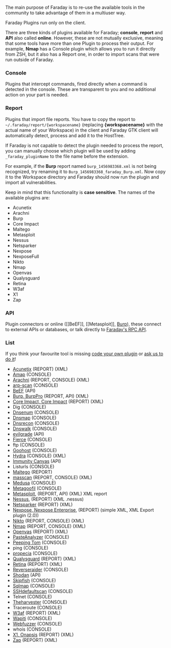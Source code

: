 The main purpose of Faraday is to re-use the available tools in the community to take advantage of them in a multiuser way.

Faraday Plugins run only on the client.

<a name="types"></a>
There are three kinds of plugins available for Faraday; **console**, **report** and **API** also called **online**. However, these are not mutually exclusive, meaning that some tools have more than one Plugin to process their output. For example, **Nmap** has a Console plugin which allows you to run it directly from ZSH, but it also has a Report one, in order to import scans that were run outside of Faraday.

### Console

Plugins that intercept commands, fired directly when a command is detected in the console. These are transparent to you and no additional action on your part is needed.

### Report

Plugins that import file reports. You have to copy the report to ```~/.faraday/report/{workspacename}``` (replacing **{workspacename}** with the actual name of your Workspace) in the client and Faraday GTK client will automatically detect, process and add it to the HostTree.

If Faraday is not capable to detect the plugin needed to process the report, you can manually choose which plugin will be used by adding ```_faraday_pluginName``` to the file name before the extension.

For example, if the **Burp** report named ```burp_1456983368.xml``` is not being recognized, try renaming it to ```Burp_1456983368_faraday_Burp.xml```. Now copy it to the Workspace directory and Faraday should now run the plugin and import all vulnerabilities.

Keep in mind that this functionality is **case sensitive**. The names of the available plugins are:


* Acunetix
* Arachni
* Burp
* Core Impact
* Maltego
* Metasploit
* Nessus 
* Netsparker
* Nexpose
* NexposeFull
* Nikto
* Nmap
* Openvas
* Qualysguard
* Retina
* W3af
* X1
* Zap


### API

Plugin connectors or online ([[BeEF]], [[Metasploit]], [Burp](https://github.com/infobyte/faraday/wiki/Burp-proxy-extender)), these connect to external APIs or databases, or talk directly to [Faraday's RPC API](https://github.com/infobyte/faraday/wiki/APIs).

### List

If you think your favourite tool is missing [code your own plugin](https://github.com/infobyte/faraday/wiki/Basic-plugin-development) or [ask us to do it](https://github.com/infobyte/faraday/issues/new)!


* [Acunetix](https://twitter.com/acunetix) (REPORT) (XML)
* [Amap](https://www.thc.org/thc-amap/) (CONSOLE)
* [Arachni](https://twitter.com/ArachniScanner) (REPORT, CONSOLE) (XML)
* [arp-scan](http://linux.die.net/man/1/arp-scan) (CONSOLE)
* [BeEF](https://twitter.com/beefproject) (API)
* [Burp, BurpPro](https://twitter.com/Burp_Suite) (REPORT, API) (XML)
* [Core Impact, Core Impact](https://twitter.com/CoreSecurity) (REPORT) (XML)
* Dig (CONSOLE)
* [Dnsenum](https://github.com/fwaeytens/dnsenum) (CONSOLE)
* [Dnsmap](https://github.com/makefu/dnsmap) (CONSOLE)
* [Dnsrecon](https://github.com/darkoperator/dnsrecon) (CONSOLE)
* [Dnswalk](https://github.com/leebaird/discover) (CONSOLE)
* [evilgrade](http://twitter.com/infobytesec) (API)
* [Fierce](http://tools.kali.org/information-gathering/fierce) (CONSOLE)
* ftp (CONSOLE)
* [Goohost](http://www.aldeid.com/wiki/Goohost) (CONSOLE)
* [Hydra](https://www.thc.org/thc-hydra) (CONSOLE) (XML)
* [Immunity Canvas](http://www.immunityinc.com/products/canvas/) (API)
* Listurls (CONSOLE)
* [Maltego](https://www.paterva.com/web6/products/maltego.php) (REPORT)
* [masscan](https://twitter.com/ErrataRob) (REPORT, CONSOLE) (XML)
* [Medusa](http://h.foofus.net/?page_id=51 ) (CONSOLE)
* [Metagoofil](https://code.google.com/p/metagoofil/downloads/list) (CONSOLE)
* [Metasploit](https://twitter.com/metasploit), (REPORT, API) (XML) XML report
* [Nessus](https://twitter.com/tenablesecurity), (REPORT) (XML .nessus)
* [Netsparker](https://twitter.com/Netsparker) (REPORT) (XML)
* [Nexpose, Nexpose Enterprise](https://twitter.com/rapid7), (REPORT) (simple XML, XML Export plugin (2.0))
* [Nikto](https://cirt.net/Nikto2) (REPORT, CONSOLE) (XML)
* [Nmap](https://twitter.com/nmap) (REPORT, CONSOLE) (XML)
* [Openvas](https://twitter.com/openvas) (REPORT) (XML)
* [PasteAnalyzer](https://github.com/Ezequieltbh/pasteAnalyzer) (CONSOLE)
* [Peeping Tom](https://bitbucket.org/LaNMaSteR53/peepingtom/) (CONSOLE)
* ping (CONSOLE)
* [propecia](http://packetstormsecurity.com/files/14232/propecia.c.html) (CONSOLE)
* [Qualysguard](https://www.qualys.com/) (REPORT) (XML)
* [Retina](http://www.beyondtrust.com/Products/RetinaNetworkSecurityScanner/) (REPORT) (XML)
* [Reverseraider](http://sourceforge.net/projects/complemento/files/) (CONSOLE)
* [Shodan](https://twitter.com/shodanhq) (API)
* [Skipfish](https://code.google.com/p/skipfish/) (CONSOLE)
* [Sqlmap](https://twitter.com/sqlmap) (CONSOLE)
* [SSHdefaultscan](https://github.com/atarantini/sshdefaultscan) (CONSOLE)
* Telnet (CONSOLE)
* [Theharvester](https://github.com/laramies/theHarvester) (CONSOLE)
* Traceroute (CONSOLE)
* [W3af](https://twitter.com/w3af) (REPORT) (XML)
* [Wapiti](http://wapiti.sourceforge.net/) (CONSOLE)
* [Webfuzzer](http://gunzip.altervista.org/g.php?f=projects#webfuzzer) (CONSOLE)
* whois (CONSOLE)
* [X1, Onapsis](https://twitter.com/onapsis) (REPORT) (XML)
* [Zap](https://twitter.com/zaproxy) (REPORT) (XML)

